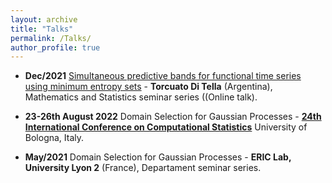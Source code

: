 ```yaml
---
layout: archive
title: "Talks"
permalink: /Talks/
author_profile: true
---
```


- **Dec/2021** [Simultaneous predictive bands for functional time series using minimum entropy sets](https://arxiv.org/abs/2105.13627) - **Torcuato Di Tella** (Argentina), Mathematics and Statistics seminar series ((Online talk).

- **23-26th August 2022** Domain Selection for Gaussian Processes - **[24th International Conference on Computational Statistics](http://www.compstat2022.org/)** University of Bologna, Italy.

- **May/2021** Domain Selection for Gaussian Processes - **ERIC Lab, University Lyon 2** (France), Departament seminar series.

